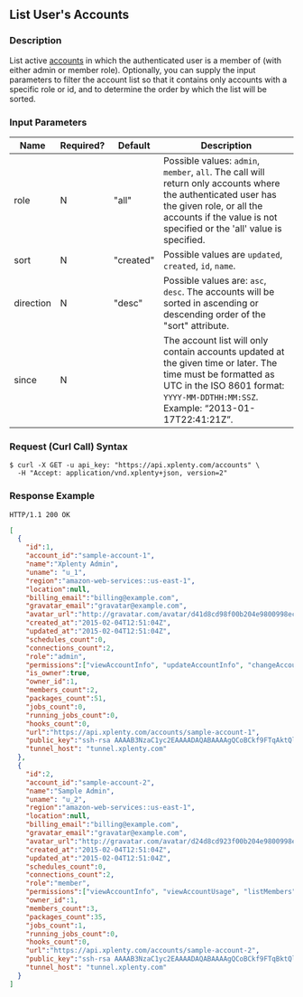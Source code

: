 ## List User's Accounts 

### Description
List active [accounts](https://github.com/xplenty/xplenty-api-doc-v2/blob/master/resources/account.md) in which the authenticated user is a member of (with either admin or member role). Optionally, you can supply the input parameters to filter the account list so that it contains only accounts with a specific role or id, and to determine the order by which the list will be sorted.

### Input Parameters

|Name|Required?|Default|Description|
|----|---------|-------|-----------|
role|N|"all"|Possible values: ```admin```, ```member```, ```all```. The call will return only accounts where the authenticated user has the given role, or all the accounts if the value is not specified or the 'all' value is specified.
sort|N|"created"|Possible values are  ```updated```, ```created```, ```id```, ```name```.
direction|N|"desc"|Possible values are: ```asc```, ```desc```. The accounts will be sorted in ascending or descending order of the "sort" attribute.
since|N| |The account list will only contain accounts updated at the given time or later. The time must be formatted as UTC in the ISO 8601 format: ```YYYY-MM-DDTHH:MM:SSZ```. Example: “2013-01-17T22:41:21Z”.

### Request (Curl Call) Syntax
```shell
$ curl -X GET -u api_key: "https://api.xplenty.com/accounts" \
  -H "Accept: application/vnd.xplenty+json, version=2" 
```

### Response Example
```HTTP
HTTP/1.1 200 OK
```

```json
[
  {
    "id":1,
    "account_id":"sample-account-1",
    "name":"Xplenty Admin",
    "uname": "u_1",
    "region":"amazon-web-services::us-east-1",
    "location":null,
    "billing_email":"billing@example.com",
    "gravatar_email":"gravatar@example.com",
    "avatar_url":"http://gravatar.com/avatar/d41d8cd98f00b204e9800998ecf8427e.png?d=retro&s=140",
    "created_at":"2015-02-04T12:51:04Z",
    "updated_at":"2015-02-04T12:51:04Z",
    "schedules_count":0,
    "connections_count":2,
    "role":"admin",
    "permissions":["viewAccountInfo", "updateAccountInfo", "changeAccountOwner", "deleteAccount", "viewAccountBillingInfo", "updateAccountBillingInfo", "viewAccountUsage", "listMembers", "inviteMember", "deleteMember", "updateMemberRole", "viewAccountMember", "listHooks", "viewHook", "createHook", "updateHook", "deleteHook", "listConnections", "viewConnection", "createConnection", "testConnection", "importConnection", "updateConnection", "deleteConnection", "listPackages", "viewPackage", "createPackage", "updatePackage", "deletePackage", "validatePackage", "listPackageTemplates", "listJobs", "viewJob", "createJob", "listClusters", "viewCluster", "createCluster", "updateCluster", "deleteCluster", "listSchedules", "viewSchedule", "createSchedule", "updateSchedule", "deleteSchedule"], 
    "is_owner":true,
    "owner_id":1,
    "members_count":2,
    "packages_count":51,
    "jobs_count":0,
    "running_jobs_count":0,
    "hooks_count":0,
    "url":"https://api.xplenty.com/accounts/sample-account-1",
    "public_key":"ssh-rsa AAAAB3NzaC1yc2EAAAADAQABAAAAgQCoBCkf9FTqAktQlAVLPAC7eMftuaAcxKtPwPPK/mwEAF0Xx7s0AgbsYws8MTsZyMic3aQxDMDn0gZYPOO6ws9+Fk51dBXCWVTgJMB7a01RdmHOV6nX4VNKnc5NRfB8bM8hvWm1UoeIUW6EAsFFiXlwnkLHcodjTjt/LxCXGZftjw== xplenty@example.com",
    "tunnel_host": "tunnel.xplenty.com"
  },
  {
    "id":2,
    "account_id":"sample-account-2",
    "name":"Sample Admin",
    "uname": "u_2",
    "region":"amazon-web-services::us-east-1",
    "location":null,
    "billing_email":"billing@example.com",
    "gravatar_email":"gravatar@example.com",
    "avatar_url":"http://gravatar.com/avatar/d24d8cd923f00b204e9800998ecf8427e.png?d=retro&s=140",
    "created_at":"2015-02-04T12:51:04Z",
    "updated_at":"2015-02-04T12:51:04Z",
    "schedules_count":0,
    "connections_count":2,
    "role":"member",
    "permissions":["viewAccountInfo", "viewAccountUsage", "listMembers", "deleteMember", "viewAccountMember", "listHooks", "viewHook", "createHook", "updateHook", "deleteHook", "listConnections", "viewConnection", "createConnection", "testConnection", "importConnection", "updateConnection", "deleteConnection", "listPackages", "viewPackage", "createPackage", "updatePackage", "deletePackage", "validatePackage", "listPackageTemplates", "listJobs", "viewJob", "createJob", "listClusters", "viewCluster", "createCluster", "updateCluster", "deleteCluster", "listSchedules", "viewSchedule", "createSchedule", "updateSchedule", "deleteSchedule"],
    "owner_id":1,
    "members_count":3,
    "packages_count":35,
    "jobs_count":1,
    "running_jobs_count":0,
    "hooks_count":0,
    "url":"https://api.xplenty.com/accounts/sample-account-2",
    "public_key":"ssh-rsa AAAAB3NzaC1yc2EAAAADAQABAAAAgQCoBCkf9FTqBktQlAVLPAC7eMftuaAcxKtPwPPK/mwEAF0Xx7s0AgbsYws8MTsZyMic3aQxDMDn0gZYPOO6ws9+Fk51dBXCWVTgJMB7a01RdmHOV6nX4VNKnc5NRfB8bM8hvWm1UoeIUW6EAsFFiXlwnkLHcodjTjt/LxCXGZftjw== xplenty2@example.com",
    "tunnel_host": "tunnel.xplenty.com"
  }
]
```
